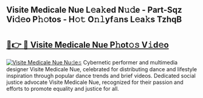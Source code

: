 ## Visite Medicale Nue L𝚎a𝚔ed N𝚞𝚍e - Part-Sqz Vi𝚍𝚎o P𝚑𝚘tos - H𝚘𝚝 O𝚗𝚕yf𝚊ns L𝚎a𝚔s TzhqB

# <h2><a href="http://kfdhaj.oniu.top/?m=Visite+Medicale+Nue">🔗👉 🔴 Visite Medicale Nue P𝚑ot𝚘𝚜 V𝚒d𝚎o</a></h2>

[![Visite Medicale Nue Nu𝚍e𝚜](https://i.imgur.com/0qMVB7G.gif)](http://kfdhaj.oniu.top/?m=Visite+Medicale+Nue)
Cybernetic performer and multimedia designer Visite Medicale Nue, celebrated for distributing dance and lifestyle inspiration through popular dance trends and brief videos. Dedicated social justice advocate Visite Medicale Nue, recognized for their passion and efforts to promote equality and justice for all.  
